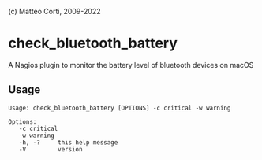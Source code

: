  (c) Matteo Corti, 2009-2022

# check_bluetooth_battery

A Nagios plugin to monitor the battery level of bluetooth devices on macOS

## Usage
```
Usage: check_bluetooth_battery [OPTIONS] -c critical -w warning

Options:
   -c critical
   -w warning
   -h, -?     this help message
   -V         version
```
